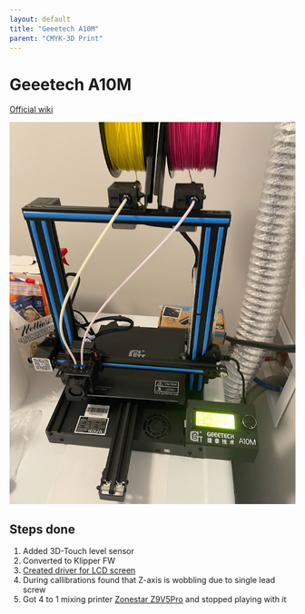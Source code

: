 ```yaml
---
layout: default
title: "Geeetech A10M"
parent: "CMYK-3D Print"
---
```


# Geeetech A10M

[Official wiki](https://wiki.geeetech.com/index.php/Geeetech_A10M_3D_printer)

![Geetech A10M photo](resources/a10m.png)

## Steps done

1. Added 3D-Touch level sensor
1. Converted to Klipper FW
1. [Created driver for LCD screen](a10m_display.md)
1. During callibrations found that Z-axis is wobbling due to single lead screw
1. Got 4 to 1 mixing printer [Zonestar Z9V5Pro](../Z9V5/) and stopped playing with it

